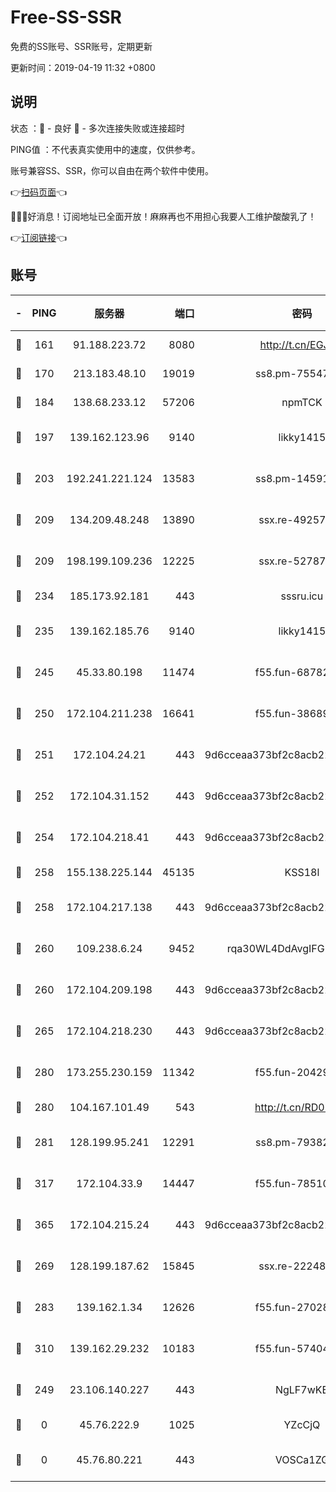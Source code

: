 # Free-SS-SSR

免费的SS账号、SSR账号，定期更新

更新时间：2019-04-19 11:32 +0800

## 说明

状态     ：🙂 - 良好 🙁 - 多次连接失败或连接超时

PING值   ：不代表真实使用中的速度，仅供参考。

账号兼容SS、SSR，你可以自由在两个软件中使用。

👉[扫码页面](https://liesauer.github.io/Free-SS-SSR/)👈

🎉🎉🎉好消息！订阅地址已全面开放！麻麻再也不用担心我要人工维护酸酸乳了！

👉[订阅链接](https://www.liesauer.net/yogurt/subscribe?ACCESS_TOKEN=DAYxR3mMaZAsaqUb)👈

## 账号

|-|PING|服务器|端口|密码|加密方式|区域|
|:----:|:----:|:-----:|-----:|:----:|:----:|:----:|
|🙂|161|91.188.223.72|8080|http://t.cn/EGJIyrl|rc4-md5|RU|
|🙂|170|213.183.48.10|19019|ss8.pm-75547341|rc4-md5|RU|
|🙂|184|138.68.233.12|57206|npmTCK|rc4-md5|US|
|🙂|197|139.162.123.96|9140|likky1415|aes-256-cfb|JP|
|🙂|203|192.241.221.124|13583|ss8.pm-14591915|aes-256-cfb|US|
|🙂|209|134.209.48.248|13890|ssx.re-49257265|aes-256-cfb|US|
|🙂|209|198.199.109.236|12225|ssx.re-52787591|aes-256-cfb|US|
|🙂|234|185.173.92.181|443|sssru.icu|rc4-md5|RU|
|🙂|235|139.162.185.76|9140|likky1415|aes-256-cfb|DE|
|🙂|245|45.33.80.198|11474|f55.fun-68782976|aes-256-cfb|US|
|🙂|250|172.104.211.238|16641|f55.fun-38689817|aes-256-cfb|US|
|🙂|251|172.104.24.21|443|9d6cceaa373bf2c8acb22e60b6a58be6|aes-256-cfb|US|
|🙂|252|172.104.31.152|443|9d6cceaa373bf2c8acb22e60b6a58be6|aes-256-cfb|US|
|🙂|254|172.104.218.41|443|9d6cceaa373bf2c8acb22e60b6a58be6|aes-256-cfb|US|
|🙂|258|155.138.225.144|45135|KSS18l|rc4-md5|US|
|🙂|258|172.104.217.138|443|9d6cceaa373bf2c8acb22e60b6a58be6|aes-256-cfb|US|
|🙂|260|109.238.6.24|9452|rqa30WL4DdAvgIFG6Fs3znzTa|aes-256-cfb|FR|
|🙂|260|172.104.209.198|443|9d6cceaa373bf2c8acb22e60b6a58be6|aes-256-cfb|US|
|🙂|265|172.104.218.230|443|9d6cceaa373bf2c8acb22e60b6a58be6|aes-256-cfb|US|
|🙂|280|173.255.230.159|11342|f55.fun-20429698|aes-256-cfb|US|
|🙂|280|104.167.101.49|543|http://t.cn/RD0D7sx|rc4-md5|CA|
|🙂|281|128.199.95.241|12291|ss8.pm-79382755|aes-256-cfb|SG|
|🙂|317|172.104.33.9|14447|f55.fun-78510232|aes-256-cfb|SG|
|🙂|365|172.104.215.24|443|9d6cceaa373bf2c8acb22e60b6a58be6|aes-256-cfb|US|
|🙂|269|128.199.187.62|15845|ssx.re-22248043|aes-256-cfb|SG|
|🙂|283|139.162.1.34|12626|f55.fun-27028669|aes-256-cfb|SG|
|🙂|310|139.162.29.232|10183|f55.fun-57404828|aes-256-cfb|SG|
|🙁|249|23.106.140.227|443|NgLF7wKB|aes-256-cfb|US|
|🙁|0|45.76.222.9|1025|YZcCjQ|rc4-md5|JP|
|🙁|0|45.76.80.221|443|VOSCa1ZG|aes-256-cfb|DE|

